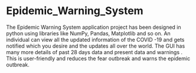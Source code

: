 # Epidemic_Warning_System
The Epidemic Warning System application project has been designed in python
using libraries like 
NumPy, Pandas, Matplotlib and so on. An individual can view all
the updated information of the COVID -19 and gets notified which you desire and
the updates all over the world.
The GUI has many more details of past 28 days
data and present data and warnings .
This is user-friendly and reduces the fear
outbreak and warns the epidemic outbreak.
